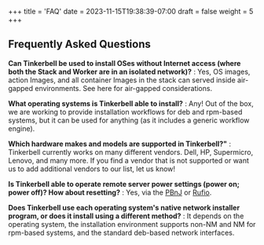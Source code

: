 +++
title = 'FAQ'
date = 2023-11-15T19:38:39-07:00
draft = false
weight = 5
+++

## Frequently Asked Questions

**Can Tinkerbell be used to install OSes without Internet access (where both the Stack and Worker are in an isolated network)?**
: Yes, OS images, action Images, and all container Images in the stack can served inside air-gapped environments. See here for air-gapped considerations.

**What operating systems is Tinkerbell able to install?**
: Any! Out of the box, we are working to provide installation workflows for deb and rpm-based systems, but it can be used for anything (as it includes a generic workflow engine).

**Which hardware makes and models are supported in Tinkerbell?"**
: Tinkerbell currently works on many different vendors. Dell, HP, Supermicro, Lenovo, and many more. If you find a vendor that is not supported or want us to add additional vendors to our list, let us know!

**Is Tinkerbell able to operate remote server power settings (power on; power off)? How about resetting?**
: Yes, via the [PBnJ](/docs/services/Pbnj) or [Rufio](/docs/services/Rufio).

**Does Tinkerbell use each operating system's native network installer program, or does it install using a different method?**
: It depends on the operating system, the installation environment supports non-NM and NM for rpm-based systems, and the standard deb-based network interfaces.
